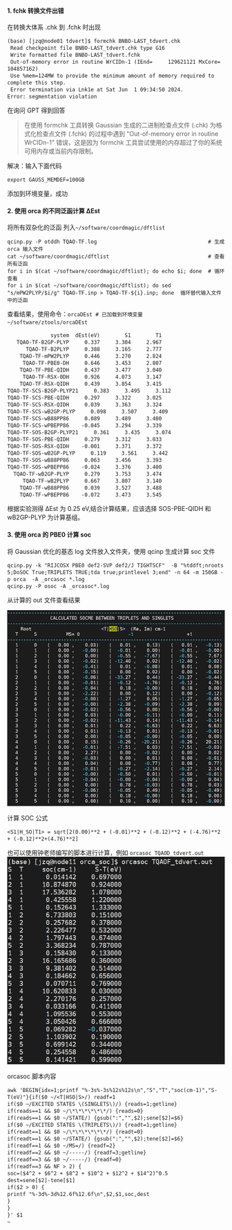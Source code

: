 
#### 1. fchk 转换文件出错

在转换大体系 .chk 到 .fchk 时出现

```
(base) [jzq@node01 tdvert]$ formchk BNBO-LAST_tdvert.chk
 Read checkpoint file BNBO-LAST_tdvert.chk type G16
 Write formatted file BNBO-LAST_tdvert.fchk
 Out-of-memory error in routine WrCIDn-1 (IEnd=     129621121 MxCore=     104857162)
 Use %mem=124MW to provide the minimum amount of memory required to complete this step.
 Error termination via Lnk1e at Sat Jun  1 09:34:50 2024.
Error: segmentation violation
```
在询问 GPT 得到回答

> 在使用 formchk 工具转换 Gaussian 生成的二进制检查点文件 (.chk) 为格式化检查点文件 (.fchk) 的过程中遇到 "Out-of-memory error in routine WrCIDn-1" 错误，这是因为 formchk 工具尝试使用的内存超过了你的系统可用内存或当前内存限制。

解决：输入下面代码
```
export GAUSS_MEMDEF=100GB
```
添加到环境变量，成功

#### 2. 使用 orca 的不同泛函计算 ΔEst

将所有双杂化的泛函 列入`~/software/coordmagic/dftlist`
```
qcinp.py -P otddh TQAO-TF.log                                    # 生成 orca 输入文件        
cat ~/software/coordmagic/dftlist                                # 查看所有泛函
for i in $(cat ~/software/coordmagic/dftlist); do echo $i; done  # 循环查看
for i in $(cat ~/software/coordmagic/dftlist); do sed "s/mPW2PLYP/$i/g" TQAO-TF.inp > TQAO-TF-${i}.inp; done  循环替代输入文件中的泛函
```

查看结果，使用命令：`orcaDEst # 已加载到环境变量 ~/software/ztools/orcaDEst`

```
              system  dEst(eV)        S1        T1
   TQAO-TF-B2GP-PLYP     0.337     3.304     2.967
      TQAO-TF-B2PLYP     0.388     3.165     2.777
    TQAO-TF-mPW2PLYP     0.446     3.270     2.824
     TQAO-TF-PBE0-DH     0.646     3.453     2.807
    TQAO-TF-PBE-QIDH     0.437     3.477     3.040
     TQAO-TF-RSX-0DH     0.926     4.073     3.147
    TQAO-TF-RSX-QIDH     0.439     3.854     3.415
TQAO-TF-SCS-B2GP-PLYP21     0.383     3.495     3.112
TQAO-TF-SCS-PBE-QIDH     0.297     3.322     3.025
TQAO-TF-SCS-RSX-QIDH     0.039     3.363     3.324
TQAO-TF-SCS-wB2GP-PLYP     0.098     3.507     3.409
TQAO-TF-SCS-wB88PP86     0.089     3.489     3.400
TQAO-TF-SCS-wPBEPP86    -0.045     3.294     3.339
TQAO-TF-SOS-B2GP-PLYP21     0.361     3.435     3.074
TQAO-TF-SOS-PBE-QIDH     0.279     3.312     3.033
TQAO-TF-SOS-RSX-QIDH    -0.001     3.371     3.372
TQAO-TF-SOS-wB2GP-PLYP     0.119     3.561     3.442
TQAO-TF-SOS-wB88PP86     0.063     3.456     3.393
TQAO-TF-SOS-wPBEPP86    -0.024     3.376     3.400
  TQAO-TF-wB2GP-PLYP     0.279     3.753     3.474
     TQAO-TF-wB2PLYP     0.667     3.807     3.140
    TQAO-TF-wB88PP86     0.039     3.527     3.488
    TQAO-TF-wPBEPP86    -0.072     3.473     3.545
```
根据实验测得 ΔEst 为 0.25 eV,结合计算结果，应该选择 SOS-PBE-QIDH 和 wB2GP-PLYP 为计算基组。


#### 3. 使用 orca 的 PBE0 计算 soc

将 Gaussian 优化的基态 log 文件放入文件夹，使用 qcinp 生成计算 soc 文件
```
qcinp.py -k "RIJCOSX PBE0 def2-SVP def2/J TIGHTSCF"  -B "%tddft;nroots 5;DoSOC True;TRIPLETS TRUE;tda true;printlevel 3;end" -n 64 -m 150GB -p orca  -A _orcasoc *.log
qcinp.py -P osoc -A _orcasoc*.log
```
从计算的 out 文件查看结果

![输入图片说明](img/%E5%BE%AE%E4%BF%A1%E6%88%AA%E5%9B%BE_20240601184538.jpg)

计算 SOC 公式
```
<S1|H_SO|T1> = sqrt[2(0.00)**2 + (-0.01)**2 + (-0.12)**2 + (-4.76)**2 + (-0.12)**2+(4.76)**2]
```
也可以使用钟老师编写的脚本进行计算，例如 `orcasoc TQAOD_tdvert.out`
![输入图片说明](img/%E5%BE%AE%E4%BF%A1%E6%88%AA%E5%9B%BE_20240601190804.jpg)

orcasoc 脚本内容
```
awk 'BEGIN{idx=1;printf "%-3s%-3s%12s%12s\n","S","T","soc(cm-1)","S-T(eV)"}{if($0 ~/<T|HSO|S>/) readf=1
if($0 ~/EXCITED STATES \(SINGLETS\)/) {reads=1;getline}
if(reads==1 && $0 ~/\*\*\*\*\*\*/) {reads=0}
if(reads==1 && $0 ~/STATE/) {gsub(":","",$2);sene[$2]=$6}
if($0 ~/EXCITED STATES \(TRIPLETS\)/) {readt=1;getline}
if(readt==1 && $0 ~/\*\*\*\*\*\*/) {readt=0}
if(readt==1 && $0 ~/STATE/) {gsub(":","",$2);tene[$2]=$6}
if(readf==1 && $0 ~/MS=/) {readf=2}
if(readf==2 && $0 ~/-----/) {readf=3;getline}
if(readf==3 && $0 ~/-----/) {readf=0}
if(readf==3 && NF > 2) {
soc=($4^2 + $6^2 + $8^2 + $10^2 + $12^2 + $14^2)^0.5
dest=sene[$2]-tene[$1]
if($2 > 0) {
printf "%-3d%-3d%12.6f%12.6f\n",$2,$1,soc,dest
}
}
}' $1
~
```



